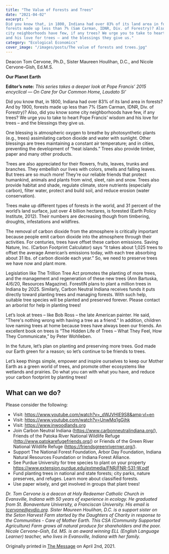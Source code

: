 ```yaml
---
title: "The Value of Forests and Trees"
date: "2021-04-02"
excerpt: "
Did you know that, in 1800, Indiana had over 83% of its land area in forests? And by 1900,
forests made up less than 7% (Sam Carman, IDNR, Div. of Forestry)? Also, did you know some
city neighborhoods have few, if any trees? We urge you to take to heart Pope Francis’ wisdom
and his love for trees – and the blessings they give us."
category: "Ecological Economics"
cover_image: "/images/posts/The value of forests and trees.jpg"
---
```


Deacon Tom Cervone, Ph.D., Sister Maureen Houlihan, D.C., and Nicole Cervone-Gish, Ed.M.S.

**Our Planet Earth**

**Editor’s note:** _This series takes a deeper look at Pope Francis’ 2015 encyclical ― On Care for
Our Common Home, Laudato Si’_

Did you know that, in 1800, Indiana had over 83% of its land area in forests? And by 1900,
forests made up less than 7% (Sam Carman, IDNR, Div. of Forestry)? Also, did you know some
city neighborhoods have few, if any trees? We urge you to take to heart Pope Francis’ wisdom
and his love for trees – and the blessings they give us.

One blessing is atmospheric oxygen to breathe by photosynthetic plants (e.g., trees) assimilating
carbon dioxide and water with sunlight. Other blessings are trees maintaining a constant air
temperature; and in cities, preventing the development of “heat islands.” Trees also provide
timber, paper and many other products.

Trees are also appreciated for their flowers, fruits, leaves, trunks and branches. They embellish
our lives with colors, smells and falling leaves. But trees are so much more! They’re our reliable
friends that protect humankind, animals and plants from wind, sleet, rain and snow. Trees also
provide habitat and shade, regulate climate, store nutrients (especially carbon), filter water,
protect and build soil, and reduce erosion (water conservation).

Trees make up different types of forests in the world, and 31 percent of the world’s land surface,
just over 4 billion hectares, is forested (Earth Policy Institute, 2012). Their numbers are
decreasing though from timbering, droughts, infestations and wildfires.

The removal of carbon dioxide from the atmosphere is critically important because people emit
carbon dioxide into the atmosphere through their activities. For centuries, trees have offset these
carbon emissions. Saving Nature, Inc. (Carbon Footprint Calculator) says “it takes about 1,025
trees to offset the average American’s emissions today, with each tree absorbing about 31 lbs. of
carbon dioxide each year.” So, we need to preserve trees we have now and plant more.

Legislation like The Trillion Tree Act promotes the planting of more trees, and the management
and regeneration of these new trees (Ann Bartuska, 4/6/20, Resources Magazine). ForestIN plans
to plant a million trees in Indiana by 2025. Similarly, Carbon Neutral Indiana receives funds it
puts directly toward planting trees and managing forests. With such help, suitable tree species
will be planted and preserved forever. Please contact an arborist for help in planting trees!

Let’s look at trees – like Bob Ross – the late American painter. He said, &quot;There&#39;s nothing wrong
with having a tree as a friend.” In addition, children love naming trees at home because trees
have always been our friends. An excellent book on trees is “The Hidden Life of Trees – What
They Feel, How They Communicate,” by Peter Wohlleben.

In the future, let’s plan on planting and preserving more trees. God made our Earth green for a
reason; so let’s continue to be friends to trees.

Let’s keep things simple, empower and inspire ourselves to keep our Mother Earth as a green
world of trees, and promote other ecosystems like wetlands and prairies. Do what you can with
what you have, and reduce your carbon footprint by planting trees!

## What can we do?

Please consider the following:

- Visit: https://www.youtube.com/watch?v=_dWJVHIE9S8&amp;vl=en
- Visit: https://www.youtube.com/watch?v=UnwMq1gGjhk
- Visit: https://www.inwoodlands.org
- Join Carbon Neutral Indiana (https://www.carbonneutralindiana.org/), Friends of the
  Patoka River National Wildlife Refuge (http://www.patokarefugefriends.org/) or Friends
  of the Green River National Wildlife Refuge (https://friendsgreenrivernwr.org/).
- Support The National Forest Foundation, Arbor Day Foundation, Indiana Natural
  Resources Foundation or Indiana Forest Alliance.
- See Purdue University for tree species to plant on your property
  https://www.extension.purdue.edu/extmedia/FNR/FNR-531-W.pdf
- Fund planting trees in national and state forests; city parks, nature preserves, and refuges.
  Learn more about classified forests.
- Use paper wisely, and get involved in groups that plant trees!

_Dr. Tom Cervone is a deacon at Holy Redeemer Catholic Church in Evansville, Indiana with 50
years of experience in ecology. He graduated from St. Bonaventure University, a Franciscan
University. His email is tcervone@evdio.org. Sister Maureen Houlihan, D.C. is a support sister
on the Seton Harvest Farm started by the Daughters of Charity in response to the Communities -
Care of Mother Earth. This CSA (Community Supported Agriculture) Farm grows all natural
produce for shareholders and the poor. Nicole Cervone-Gish, Ed. MS. is an award winning ELL
(English Language Learner) teacher, who lives in Evansville, Indiana with her family._

Originally printed in [The Message](https://evdiomessage.org/) on April 2nd, 2021.
